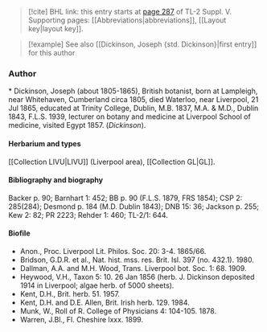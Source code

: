 > [!cite] BHL link: this entry starts at [page 287](https://www.biodiversitylibrary.org/item/103833#page/299/mode/1up) of TL-2 Suppl. V.
> Supporting pages: [[Abbreviations|abbreviations]], [[Layout key|layout key]].

> [!example] See also [[Dickinson, Joseph {std. Dickinson}|first entry]] for this author

### Author

\* Dickinson, Joseph (about 1805-1865), British botanist, born at Lampleigh, near Whitehaven, Cumberland circa 1805, died Waterloo, near Liverpool, 21 Jul 1865, educated at Trinity College, Dublin, M.B. 1837, M.A. & M.D., Dublin 1843, F.L.S. 1939, lecturer on botany and medicine at Liverpool School of medicine, visited Egypt 1857. (*Dickinson*).

#### Herbarium and types

[[Collection LIVU|LIVU]] (Liverpool area), [[Collection GL|GL]].

#### Bibliography and biography

Backer p. 90; Barnhart 1: 452; BB p. 90 (F.L.S. 1879, FRS 1854); CSP 2: 285(284); Desmond p. 184 (M.D. Dublin 1843); DNB 15: 36; Jackson p. 255; Kew 2: 82; PR 2223; Rehder 1: 460; TL-2/1: 644.

#### Biofile

- Anon., Proc. Liverpool Lit. Philos. Soc. 20: 3-4. 1865/66.
- Bridson, G.D.R. et al., Nat. hist. mss. res. Brit. Isl. 397 (no. 432.1). 1980.
- Dallman, A.A. and M.H. Wood, Trans. Liverpool bot. Soc. 1: 68. 1909.
- Heywood, V.H., Taxon 5: 10. 26 Jan 1856 (herb. J. Dickinson deposited 1914 in Liverpool; algae herb. of 5000 sheets).
- Kent, D.H., Brit. herb. 51. 1957.
- Kent, D.H. and D.E. Allen, Brit. Irish herb. 129. 1984.
- Munk, W., Roll of R. College of Physicians 4: 104-105. 1878.
- Warren, J.Bl., Fl. Cheshire lxxx. 1899.

